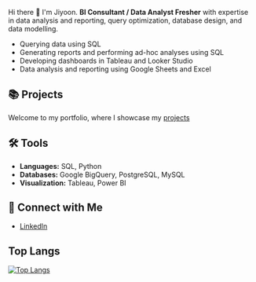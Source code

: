 Hi there 👋 I'm Jiyoon.
**BI Consultant / Data Analyst Fresher** with expertise in data analysis and reporting, query optimization, database design, and data modelling.

- Querying data using SQL  
- Generating reports and performing ad-hoc analyses using SQL  
- Developing dashboards in Tableau and Looker Studio  
- Data analysis and reporting using Google Sheets and Excel  



## 📚 Projects  
Welcome to my portfolio, where I showcase my [projects](https://github.com/jiyoonjane/Portfolio_guide)



## 🛠️ Tools
- **Languages:** SQL, Python  
- **Databases:** Google BigQuery, PostgreSQL, MySQL  
- **Visualization:** Tableau, Power BI



## 🤝 Connect with Me
- [LinkedIn](https://www.linkedin.com/in/jiyoon-s-759273220/)

 
 ## Top Langs
[![Top Langs](https://github-readme-stats.vercel.app/api/top-langs/?username=jiyoonjane)](https://github.com/anuraghazra/github-readme-stats)
